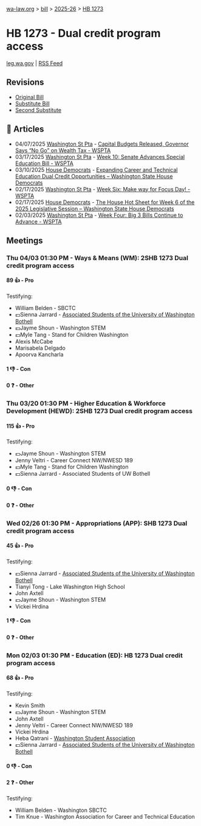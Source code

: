 [wa-law.org](/) > [bill](/bill/) > [2025-26](/bill/2025-26/) > [HB 1273](/bill/2025-26/hb/1273/)

# HB 1273 - Dual credit program access
[leg.wa.gov](https://app.leg.wa.gov/billsummary?BillNumber=1273&Year=2025&Initiative=false) | [RSS Feed](./rss.xml)

## Revisions
* [Original Bill](1/)
* [Substitute Bill](S/)
* [Second Substitute](S2/)

## 📰 Articles
* 04/07/2025 [Washington St Pta](/org/washington_st_pta/) - [Capital Budgets Released, Governor Says “No Go” on Wealth Tax - WSPTA](https://www.wastatepta.org/capital-budgets-released-governor-says-no-go-on-wealth-tax/#:~:text=2SHB%201273)
* 03/17/2025 [Washington St Pta](/org/washington_st_pta/) - [Week 10: Senate Advances Special Education Bill - WSPTA](https://www.wastatepta.org/senate-advances-special-education-bill/#:~:text=2SHB%201273)
* 03/10/2025 [House Democrats](/org/house_democrats/) - [Expanding Career and Technical Education Dual Credit Opportunities – Washington State House Democrats](https://housedemocrats.wa.gov/blog/2025/03/10/expanding-career-and-technical-education-dual-credit-opportunities/#:~:text=House%20Bill%201273)
* 02/17/2025 [Washington St Pta](/org/washington_st_pta/) - [Week Six: Make way for Focus Day! - WSPTA](https://www.wastatepta.org/week-six-make-way-for-focus-day/#:~:text=HB%201273)
* 02/17/2025 [House Democrats](/org/house_democrats/) - [The House Hot Sheet for Week 6 of the 2025 Legislative Session – Washington State House Democrats](https://housedemocrats.wa.gov/blog/2025/02/17/the-house-hot-sheet-for-week-6-of-the-2025-legislative-session/#:~:text=HB%201273)
* 02/03/2025 [Washington St Pta](/org/washington_st_pta/) - [Week Four: Big 3 Bills Continue to Advance - WSPTA](https://www.wastatepta.org/week-four-big-3-bills-continue-to-advance/#:~:text=HB%201273)

## Meetings
### Thu 04/03 01:30 PM - Ways & Means (WM): 2SHB 1273 Dual credit program access
#### 89 👍 - Pro
Testifying:
* William Belden - SBCTC
* 💵Sienna Jarrard - [Associated Students of the University of Washington Bothell](/org/associated_students_of_the_university_of_washington_bothell/)
* 💵Jayme Shoun - Washington STEM
* 💵Myle Tang - Stand for Children Washington
* Alexis McCabe
* Marisabela Delgado
* Apoorva Kancharla

#### 1 👎 - Con

#### 0 ❓ - Other

### Thu 03/20 01:30 PM - Higher Education & Workforce Development (HEWD): 2SHB 1273 Dual credit program access
#### 115 👍 - Pro
Testifying:
* 💵Jayme Shoun - Washington STEM
* Jenny Veltri - Career Connect NW/NWESD 189
* 💵Myle Tang - Stand for Children Washington
* 💵Sienna Jarrard - Associated Students of UW Bothell

#### 0 👎 - Con

#### 0 ❓ - Other

### Wed 02/26 01:30 PM - Appropriations (APP): SHB 1273 Dual credit program access
#### 45 👍 - Pro
Testifying:
* 💵Sienna Jarrard - [Associated Students of the University of Washington Bothell](/org/associated_students_of_the_university_of_washington_bothell/)
* Tianyi Tong - Lake Washington High School
* John Axtell
* 💵Jayme Shoun - Washington STEM
* Vickei Hrdina

#### 1 👎 - Con

#### 0 ❓ - Other

### Mon 02/03 01:30 PM - Education (ED): HB 1273 Dual credit program access
#### 68 👍 - Pro
Testifying:
* Kevin Smith
* 💵Jayme Shoun - Washington STEM
* John Axtell
* Jenny Veltri - Career Connect NW/NWESD 189
* Vickei Hrdina
* Heba Qatrani - [Washington Student Association](/org/washington_student_association/)
* 💵Sienna Jarrard - [Associated Students of the University of Washington Bothell](/org/associated_students_of_the_university_of_washington_bothell/)

#### 0 👎 - Con

#### 2 ❓ - Other
Testifying:
* William Belden - Washington SBCTC
* Tim Knue - Washington Association for Career and Technical Education
